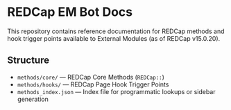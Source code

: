 # REDCap EM Bot Docs

This repository contains reference documentation for REDCap methods and hook trigger points available to External Modules (as of REDCap v15.0.20).

## Structure

- `methods/core/` — REDCap Core Methods (`REDCap::`)
- `methods/hooks/` — REDCap Page Hook Trigger Points
- `methods_index.json` — Index file for programmatic lookups or sidebar generation
